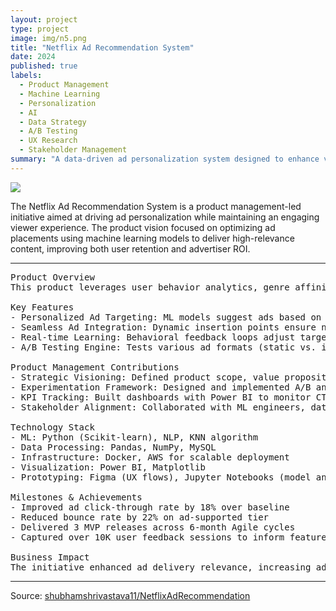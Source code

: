 ```yaml
---
layout: project
type: project
image: img/n5.png
title: "Netflix Ad Recommendation System"
date: 2024
published: true
labels:
  - Product Management
  - Machine Learning
  - Personalization
  - AI
  - Data Strategy
  - A/B Testing
  - UX Research
  - Stakeholder Management
summary: "A data-driven ad personalization system designed to enhance viewer experience and ad performance on Netflix through AI, user behavior modeling, and continuous experimentation."
---
```


<img class="img-fluid" src="img/n4.png">

The Netflix Ad Recommendation System is a product management-led initiative aimed at driving ad personalization while maintaining an engaging viewer experience. The product vision focused on optimizing ad placements using machine learning models to deliver high-relevance content, improving both user retention and advertiser ROI.

<hr>

<pre>
Product Overview
This product leverages user behavior analytics, genre affinity, and subscription data to deliver contextual and engaging ad experiences. Designed with scalability in mind, the solution uses a real-time recommendation engine powered by collaborative filtering and natural language processing techniques.

Key Features
- Personalized Ad Targeting: ML models suggest ads based on viewing history, preferences, and watch patterns.
- Seamless Ad Integration: Dynamic insertion points ensure non-intrusive ad delivery during natural content pauses.
- Real-time Learning: Behavioral feedback loops adjust targeting accuracy in real-time.
- A/B Testing Engine: Tests various ad formats (static vs. interactive), durations, and placements.

Product Management Contributions
- Strategic Visioning: Defined product scope, value proposition, and OKRs aligned with Netflix’s monetization roadmap.
- Experimentation Framework: Designed and implemented A/B and multivariate testing strategies.
- KPI Tracking: Built dashboards with Power BI to monitor CTRs, conversion rates, and user churn metrics.
- Stakeholder Alignment: Collaborated with ML engineers, data scientists, UX teams, and ad sales for roadmap prioritization.

Technology Stack
- ML: Python (Scikit-learn), NLP, KNN algorithm
- Data Processing: Pandas, NumPy, MySQL
- Infrastructure: Docker, AWS for scalable deployment
- Visualization: Power BI, Matplotlib
- Prototyping: Figma (UX flows), Jupyter Notebooks (model analysis)

Milestones & Achievements
- Improved ad click-through rate by 18% over baseline
- Reduced bounce rate by 22% on ad-supported tier
- Delivered 3 MVP releases across 6-month Agile cycles
- Captured over 10K user feedback sessions to inform feature iteration

Business Impact
The initiative enhanced ad delivery relevance, increasing ad revenue while preserving user satisfaction. Resulted in reduced churn for the ad-supported plan and new monetization channels based on user profiles and ad engagement.
</pre>

<hr>

Source: <a href="https://github.com/shubhamshrivastava11/NetflixAdRecommendation"><i class="large github icon"></i>shubhamshrivastava11/NetflixAdRecommendation</a>
